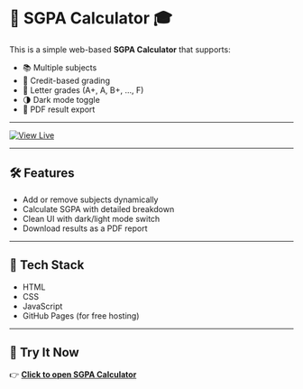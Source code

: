 # 🧮 SGPA Calculator 🎓

This is a simple web-based **SGPA Calculator** that supports:

- 📚 Multiple subjects  
- 🔢 Credit-based grading  
- 🎯 Letter grades (A+, A, B+, ..., F)  
- 🌗 Dark mode toggle  
- 📄 PDF result export  

---

[![View Live](https://img.shields.io/badge/🔗%20View%20Live-SGPA%20Calculator-blue?style=for-the-badge)](https://imdilshan.github.io/Sgpa-Calculator/)

---

## 🛠️ Features

- Add or remove subjects dynamically
- Calculate SGPA with detailed breakdown
- Clean UI with dark/light mode switch
- Download results as a PDF report

---

## 🧾 Tech Stack

- HTML  
- CSS  
- JavaScript  
- GitHub Pages (for free hosting)

---

## 🚀 Try It Now

👉 **[Click to open SGPA Calculator](https://imdilshan.github.io/Sgpa-Calculator/)**
